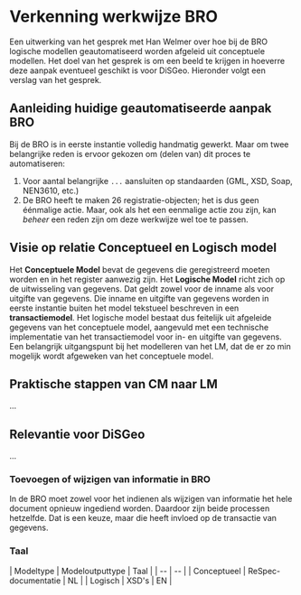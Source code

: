 # Verkenning werkwijze BRO

Een uitwerking van het gesprek met Han Welmer over hoe bij de BRO logische modellen geautomatiseerd worden afgeleid uit conceptuele modellen. Het doel van het gesprek is om een beeld te krijgen in hoeverre deze aanpak eventueel geschikt is voor DiSGeo. Hieronder volgt een verslag van het gesprek.

## Aanleiding huidige geautomatiseerde aanpak BRO
Bij de BRO is in eerste instantie volledig handmatig gewerkt. Maar om twee belangrijke reden is ervoor gekozen om (delen van) dit proces te automatiseren:

1. Voor aantal belangrijke `...` aansluiten op standaarden (GML, XSD, Soap, NEN3610, etc.)
2. De BRO heeft te maken 26 registratie-objecten; het is dus geen éénmalige actie. Maar, ook als het een eenmalige actie zou zijn, kan _beheer_ een reden zijn om deze werkwijze wel toe te passen.

## Visie op relatie Conceptueel en Logisch model
Het **Conceptuele Model** bevat de gegevens die geregistreerd moeten worden en in het register aanwezig zijn. Het **Logische Model** richt zich op de uitwisseling van gegevens. Dat geldt zowel voor de inname als voor uitgifte van gegevens. Die inname en uitgifte van gegevens worden in eerste instantie buiten het model tekstueel beschreven in een **transactiemodel**. Het logische model bestaat dus feitelijk uit afgeleide gegevens van het conceptuele model, aangevuld met een technische implementatie van het transactiemodel voor in- en uitgifte van gegevens. Een belangrijk uitgangspunt bij het modelleren van het LM, dat de er zo min mogelijk wordt afgeweken van het conceptuele model.

## Praktische stappen van CM naar LM
...

## Relevantie voor DiSGeo
...

### Toevoegen of wijzigen van informatie in BRO
In de BRO moet zowel voor het indienen als wijzigen van informatie het hele document opnieuw ingediend worden. Daardoor zijn beide processen hetzelfde. Dat is een keuze, maar die heeft invloed op de transactie van gegevens.

### Taal
| Modeltype | Modeloutputtype | Taal |
| -- | -- |
| Conceptueel | ReSpec-documentatie | NL |
| Logisch | XSD's | EN |